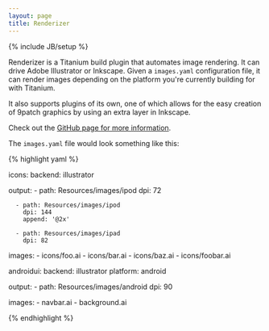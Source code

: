 ```yaml
---
layout: page
title: Renderizer
---
```

{% include JB/setup %}

Renderizer is a Titanium build plugin that automates image rendering. It can
drive Adobe Illustrator or Inkscape. Given a `images.yaml` configuration file,
it can render images depending on the platform you're currently building for
with Titanium.

It also supports plugins of its own, one of which allows for the easy creation
of 9patch graphics by using an extra layer in Inkscape.

Check out the [GitHub page for more information](https://github.com/rf/renderizer).

The `images.yaml` file would look something like this:

{% highlight yaml %}

icons:
   backend: illustrator

   output:
      - path: Resources/images/ipod
        dpi: 72

      - path: Resources/images/ipod
        dpi: 144
        append: '@2x'

      - path: Resources/images/ipad
        dpi: 82

   images:
      - icons/foo.ai
      - icons/bar.ai
      - icons/baz.ai
      - icons/foobar.ai

androidui:
   backend: illustrator
   platform: android

   output:
      - path: Resources/images/android
        dpi: 90

   images:
      - navbar.ai
      - background.ai

{% endhighlight %}
